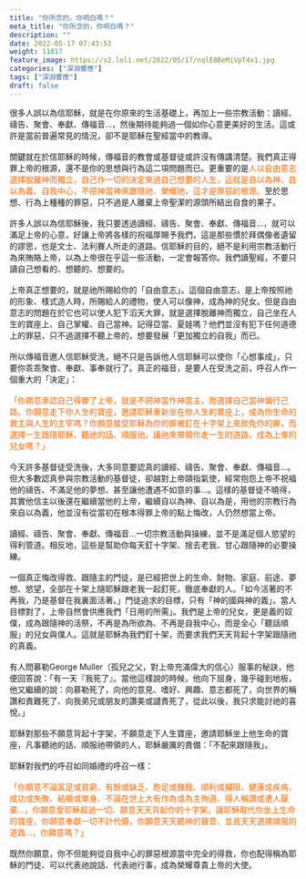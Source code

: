 ```yaml
---
title: "你所念的，你明白嗎？"
meta_title: "你所念的，你明白嗎？"
description: ""
date: 2022-05-17 07:43:53
weight: 11817
feature_image: https://s2.loli.net/2022/05/17/nqlE8BeMiVpT4x1.jpg
categories: ["深淵響應"]
tags: ["深淵響應"]
draft: false
---
```


很多人誤以為信耶穌，就是在你原來的生活基礎上，再加上一些宗教活動：讀經、禱告、聚會、奉獻、傳福音…，然後期待能夠過一個如你心意更美好的生活。這或許是當前普遍常見的情況，卻不是耶穌在聖經當中的教導。<br />
<br />
關鍵就在於信耶穌的時候，傳福音的教會或基督徒或許沒有傳講清楚。我們真正得罪上帝的根源，還不是你的思想與行為這二項問題而已。更重要的是<span style="color: #ff6600;">人以自由意志選擇脫離神而獨立，自己作一切的決定來過自己想要的人生，這就是自以為神、自以為義、自我中心，不把神當神來跟隨祂、榮耀祂，這才是罪惡的根源。</span>至於思想、行為上種種的罪惡，只不過是人離棄上帝聖潔的源頭所結出自食的果子。<br />
<br />
許多人誤以為信耶穌後，我只要透過讀經、禱告、聚會、奉獻、傳福音…，就可以滿足上帝的心意，好讓上帝將各樣的祝福厚賜予我們，這是那些慣於拜偶像者遺留的謬思，也是文士、法利賽人所走的道路。信耶穌的目的，絕不是利用宗教活動行為來賄賂上帝，以為上帝很在乎這一些活動，一定會報答你。我們讀聖經，不要只讀自己想看的、想聽的、想要的。<br />
<br />
上帝真正想要的，就是祂所賜給你的「自由意志」。這個自由意志，是上帝按照祂的形象、樣式造人時，所賜給人的禮物，使人可以像神，成為神的兒女。但是自由意志的問題在於它也可以使人犯下滔天大罪，就是選擇脫離神而獨立，自己坐在人生的寶座上、自己掌權、自己當神。記得亞當、夏娃嗎？他們並沒有犯下任何道德上的罪惡，只不過選擇不聽上帝的，想要發展「更加獨立的自我」而已。<br />
<br />
所以傳福音邀人信耶穌受洗，絕不只是告訴他人信耶穌可以使你「心想事成」，只要你乖乖聚會、奉獻、事奉就行了。真正的福音，是要人在受洗之前，呼召人作一個重大的「決定」：<br />
<br />
<span style="color: #ff6600;">「你願意承認自己得罪了上帝，就是不把神當作神當主，而選擇自己當神偏行己路。你願意走下你人生的寶座，邀請耶穌重新坐在你人生的寶座上，成為你生命的救主與人生的主宰嗎？你願意接受耶穌為你的罪被釘在十字架上來赥免你的罪，而選擇一生跟隨耶穌、聽祂的話、順服祂，讓祂來帶領你走一生的道路，成為上帝的兒女嗎？」</span><br />
<br />
今天許多基督徒受洗後，大多同意要認真的讀經、禱告、聚會、奉獻、傳福音…。但大多數認真參與宗教活動的基督徒，卻越對上帝頤指氣使，經常抱怨上帝不祝福他的禱告、不滿足他的夢想、甚至讓他遭遇不如意的事…。這樣的基督徒不曉得，其實他信主以後還在繼續當他的上帝，繼續自以為神、自以為是，用他的宗教行為來自以為義，他並沒有從當初在根本得罪上帝的點上悔改，人仍然想當上帝。<br />
<br />
讀經、禱告、聚會、奉獻、傳福音…一切宗教活動與操練，並不是滿足個人慾望的得利管道。相反地，這些是幫助你每天釘十字架、捨去老我、甘心跟隨神的必要操練。<br />
<br />
一個真正悔改得救、跟隨主的門徒，是已經把世上的生命、財物、家庭、前途、夢想、慾望，全部在十架上隨耶穌跟老我一起釘死，徹底奉獻的人。「如今活著的不再我，乃是基督在我裏面活著。」門徒追求的目標，只有「神的國與神的義」。當人目標對了，上帝自然會供應我們「日用的所需」。我們是上帝的兒女，更是義的奴僕，成為跟隨神的活祭，不再是為所欲為、不再是自我中心，而是全心「聽話順服」的兒女與僕人。這就是耶穌為我們釘十架，而要求我們天天背起十字架跟隨祂的真義。<br />
<br />
有人問慕勒George Muller（孤兒之父，對上帝充滿偉大的信心）服事的秘訣，他便回答說：「有一天『我死了』。當他這樣說的時候，他向下屈身，幾乎碰到地板，他又繼續的說：向慕勒死了，向他的意見、嗜好、興趣、意志都死了，向世界的稱讚和責難死了、向我弟兄或朋友的讚美或譴責死了，從此以後，我只求能討祂的喜悅。」<br />
<br />
耶穌對那些不願意背起十字架，不願意走下人生寶座，邀請耶穌坐上他生命的寶座，凡事聽祂的話、順服祂帶領的人，耶穌嚴厲的責備：「不配來跟隨我」。<br />
<br />
耶穌對我們的呼召如同婚禮的呼召一樣：<br />
<br />
<span style="color: #ff6600;">「你願意不論富足或貧窮、有餘或缺乏、飽足或饑餓、順利或攔阻、健康或疾病、成功或失敗、結婚或單身、不論在世上大有作為或為主殉道、得人稱讚或遭人厭棄…，你願意愛耶穌超過一切、願意天天背起你的十字架，讓耶穌取代你坐上生命的寶座，你願意奉獻一切不計代價，你願意天天聽神的聲音、並且天天選擇順服的道路…，你願意嗎？」</span><br />
<br />
既然你願意，你不但能夠從自我中心的罪惡根源當中完全的得救，你也配得稱為耶穌的門徒、可以代表祂說話、代表祂行事，成為榮耀尊貴上帝的大使。
        